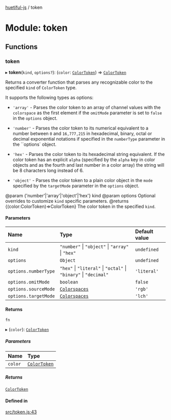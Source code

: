 [huetiful-js](../README.md) / token

# Module: token

## Functions

### token

▸ **token**(`kind`, `options?`): (`color`: [`ColorToken`](alpha.md#colortoken)) => [`ColorToken`](alpha.md#colortoken)

Returns a converter function that parses any recognizable color to the specified `kind` of `ColorToken` type.

It supports the following types as options:

* `'array'` - Parses the color token to an array of channel values with the `colorspace` as the first element if the `omitMode` parameter is set to `false` in the `options` object.

* `'number'` - Parses the color token to its numerical equivalent to a number between `0` and `16,777,215` in hexadecimal, binary, octal or decimal exponential notations if specified in the `numberType` parameter in the ``options` object.

* `'hex'` - Parses the color token to its hexadecimal string equivalent. If the color token has an explicit `alpha` (specified by the `alpha` key in color objects and as the fourth and last number in a color array) the string will be 8 characters long instead of 6.

* `'object'` - Parses the color token to a plain color object in the `mode` specified by the `targetMode` parameter in the `options` object.

@param {'number'|'array'|'object'|'hex'} kind
@param options Optional overrides to customize `kind` specific parameters.
@returns {(color:ColorToken)=>ColorToken} The color token in the specified `kind`.

#### Parameters

| Name | Type | Default value |
| :------ | :------ | :------ |
| `kind` | ``"number"`` \| ``"object"`` \| ``"array"`` \| ``"hex"`` | `undefined` |
| `options` | `Object` | `undefined` |
| `options.numberType` | ``"hex"`` \| ``"literal"`` \| ``"octal"`` \| ``"binary"`` \| ``"decimal"`` | `'literal'` |
| `options.omitMode` | `boolean` | `false` |
| `options.sourceMode` | [`Colorspaces`](nearest.md#colorspaces) | `'rgb'` |
| `options.targetMode` | [`Colorspaces`](nearest.md#colorspaces) | `'lch'` |

#### Returns

`fn`

▸ (`color`): [`ColorToken`](alpha.md#colortoken)

##### Parameters

| Name | Type |
| :------ | :------ |
| `color` | [`ColorToken`](alpha.md#colortoken) |

##### Returns

[`ColorToken`](alpha.md#colortoken)

#### Defined in

[src/token.js:43](https://github.com/prjctimg/huetiful/blob/ed00af0/src/token.js#L43)
